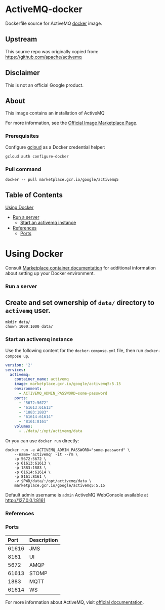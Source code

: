 ActiveMQ-docker
============
Dockerfile source for ActiveMQ [docker](https://docker.io) image.

## Upstream
This source repo was originally copied from: https://github.com/apache/activemq


## Disclaimer
This is not an official Google product.

## About
This image contains an installation of ActiveMQ

For more information, see the
[Official Image Marketplace Page](https://console.cloud.google.com/marketplace/product/google/activemq5).

### Prerequisites

Configure [gcloud](https://cloud.google.com/sdk/gcloud/) as a Docker credential helper:

```shell
gcloud auth configure-docker
```
### Pull command

```shell
docker -- pull marketplace.gcr.io/google/activemq5
```
## Table of Contents

 [Using Docker](#using-docker)
* [Run a  server](#run-a-server)
   * [Start an activemq instance](#start-a-activemq-instance-docker)
* [References](#references)
   * [Ports](#references-ports)

# Using Docker

Consult [Marketplace container documentation](https://cloud.google.com/marketplace/docs/container-images)
for additional information about setting up your Docker environment.

### <a name="run-a-server"></a> Run a server

## Create and set ownership of `data/` directory to `activemq` user.
```shell
mkdir data/
chown 1000:1000 data/
```
### <a name="start-a-activemq-instance-docker"></a> Start an activemq instance

Use the following content for the `docker-compose.yml` file, then run `docker-compose up`.

```yaml
version: '2'
services:
  activemq:
    container_name: activemq
    image: marketplace.gcr.io/google/activemq5:5.15
    environment:
      - ACTIVEMQ_ADMIN_PASSWORD=some-password
    ports:
      - "5672:5672"
      - "61613:61613"
      - "1883:1883"
      - "61614:61614"
      - "8161:8161"
    volumes:
      - ./data/:/opt/activemq/data
  ```
  
Or you can use `docker run` directly:

```shell
docker run -e ACTIVEMQ_ADMIN_PASSWORD="some-password" \
    --name='activemq' -it --rm \
    -p 5672:5672 \
    -p 61613:61613 \
    -p 1883:1883 \
    -p 61614:61614 \
    -p 8161:8161 \
    -v $PWD/data/:/opt/activemq/data \
    marketplace.gcr.io/google/activemq5:5.15
```
Default admin username is ```admin```
ActiveMQ WebConsole available at http://127.0.0.1:8161

### <a name="references"></a> References

### <a name="references-ports"></a>Ports

| **Port** | **Description** |
|:-------------|:----------------|
|61616 |JMS|
|8161 | UI|
|5672 | AMQP|  
|61613 | STOMP|
|1883 | MQTT|  
|61614 | WS|    

For more information about ActiveMQ, visit [official documentation](https://activemq.apache.org/).

